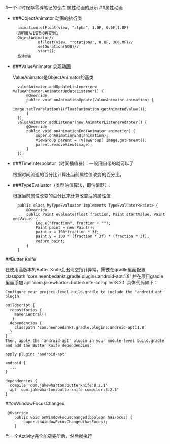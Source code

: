 #一个平时保存零碎笔记的仓库
属性动画的展示
##属性动画
+ ###ObjectAnimator 动画的执行类
		
		animation.ofFloat(view, "alpha", 1.0F, 0.5F,1.0F)
		透明度从1变到0再变到1
		ObjectAnimator//
                .ofFloat(view, "rotationX", 0.0F, 360.0F)//
                .setDuration(500)//
                .start();
		旋转X轴

+ ###ValueAnimator 实现动画

	ValueAnimator是ObjectAnimator的基类

		valueAnimator.addUpdateListener(new ValueAnimator.AnimatorUpdateListener() {
            @Override
            public void onAnimationUpdate(ValueAnimator animation) {
                image.setTranslationY((float)animation.getAnimatedValue());
            }
        });
        valueAnimator.addListener(new AnimatorListenerAdapter() {
            @Override
            public void onAnimationEnd(Animator animation) {
                super.onAnimationEnd(animation);
                ViewGroup parent = (ViewGroup) image.getParent();
                parent.removeView(image);
            }
        });
		
+ ###TimeInterpolator（时间插值器）：一般用自带的就可以了

	根据时间流逝的百分比计算出当前属性值改变的百分比。

+ ###TypeEvaluator（类型估值算法，即估值器）： 

	根据当前属性改变的百分比来计算改变后的属性值
		
		public class MyTypeEvaluator implements TypeEvaluator<Paint> {
		    @Override
		    public Paint evaluate(float fraction, Paint startValue, Paint endValue) {
		        Log.e("fraction", fraction + "");
		        Paint paint = new Paint();
		        paint.x = 100*fraction * 3f;
		        paint.y = 100 * (fraction * 3f) * (fraction * 3f);
		        return paint;
		    }
		}		

##Butter Knife

   在使用高版本的Butter Knife会出现空指针异常，需要在gradle里面配置
   classpath 'com.neenbedankt.gradle.plugins:android-apt:1.8'
   并在项目gradle里面添加 apt 'com.jakewharton:butterknife-compiler:8.2.1'
   具体代码如下：
   
   
    Configure your project-level build.gradle to include the 'android-apt' plugin:
    
    buildscript {
      repositories {
        mavenCentral()
       }
      dependencies {
        classpath 'com.neenbedankt.gradle.plugins:android-apt:1.8'
      }
    }
    Then, apply the 'android-apt' plugin in your module-level build.gradle and add the Butter Knife dependencies:
    
    apply plugin: 'android-apt'
    
    android {
      ...
    }
    
    dependencies {
      compile 'com.jakewharton:butterknife:8.2.1'
      apt 'com.jakewharton:butterknife-compiler:8.2.1'
    }
    
##onWindowFocusChanged   
    
     @Override
        public void onWindowFocusChanged(boolean hasFocus) {
            super.onWindowFocusChanged(hasFocus);
        }
        
        
当一个Activity完全加载完毕后，然后就执行        